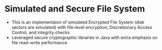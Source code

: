 # Simulated and Secure File System

- This is an implementaion of simulated Encrypted File System (disk sectors are simulated) with file-level encryption, Discretionary Access Control, and integrity checks
- Leveraged secure cryptographic libraries in Java with extra emphasis on file read-write performance
